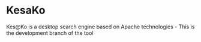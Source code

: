 # KesaKo
Kes@Ko is a desktop search engine based on Apache technologies - 
This is the development branch of the tool
